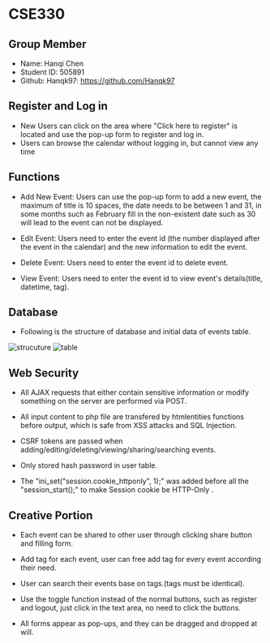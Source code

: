 # CSE330
## Group Member

- Name: Hanqi Chen
- Student ID: 505891
- Github: Hanqk97: https://github.com/Hanqk97

## Register and Log in

- New Users can click on the area where "Click here to register" is located and use the pop-up form to register and log in.
- Users can browse the calendar without logging in, but cannot view any time

## Functions

- Add New Event: Users can use the pop-up form to add a new event, the maximum of title is 10 spaces, the date needs to be between 1 and 31, in some months such as February fill in the non-existent date such as 30 will lead to the event can not be displayed.

- Edit Event: Users need to enter the event id (the number displayed after the event in the calendar) and the new information to edit the event.

- Delete Event: Users need to enter the event id to delete event.

- View Event: Users need to enter the event id to view event's details(title, datetime, tag).

## Database

- Following is the structure of database and initial data of events table.
  
![strucuture](https://github.com/cse330-summer-2022/module5-group-505891/blob/master/table%20structure.png)
![table](https://github.com/cse330-summer-2022/module5-group-505891/blob/master/events%20table.png)   
  
## Web Security

- All AJAX requests that either contain sensitive information or modify something on the server are performed via POST.

- All input content to php file are transfered by htmlentities functions before output, which is safe from XSS attacks and SQL Injection.

- CSRF tokens are passed when adding/editing/deleting/viewing/sharing/searching events.

- Only stored hash password in user table.

- The "ini_set("session.cookie_httponly", 1);" was added before all the "session_start();" to make Session cookie be HTTP-Only .
  

## Creative Portion

- Each event can be shared to other user through clicking share button and filling form.

- Add tag for each event, user can free add tag for every event according their need.

- User can search their events base on tags.(tags must be identical).

- Use the toggle function instead of the normal buttons, such as register and logout, just click in the text area, no need to click the buttons.

- All forms appear as pop-ups, and they can be dragged and dropped at will.


